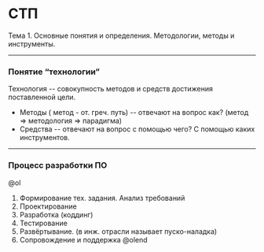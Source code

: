 # СТП

Тема 1. 
Основные понятия и определения.
Методологии, методы и инструменты.

---

### Понятие “технологии”

Технология -- совокупность методов и средств достижения поставленной цели.
- Методы ( метод - от. греч. путь) -- отвечают на вопрос как? (метод => методология => парадигма)
- Средства -- отвечают на вопрос с помощью чего? С помощью каких инструментов.

---

### Процесс разработки ПО

@ol
1. Формирование тех. задания. Анализ требований
1. Проектирование
1. Разработка (коддинг)
1. Тестирование
1. Развёртывание. (в инж. отрасли называет пуско-наладка)
1. Сопровождение и поддержка
@olend
